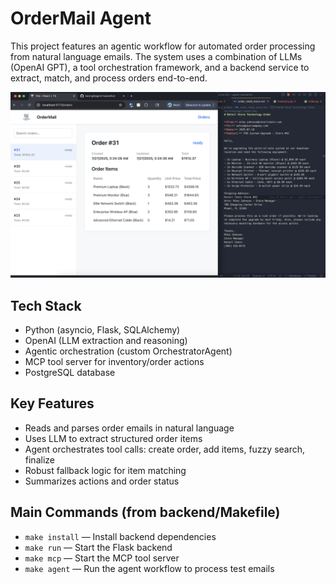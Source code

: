 # OrderMail Agent

This project features an agentic workflow for automated order processing from natural language emails. The system uses a combination of LLMs (OpenAI GPT), a tool orchestration framework, and a backend service to extract, match, and process orders end-to-end.


![Order Processing Agent Screenshot](screenshot/Xnip2025-07-26_22-27-36.png)



## Tech Stack
- Python (asyncio, Flask, SQLAlchemy)
- OpenAI (LLM extraction and reasoning)
- Agentic orchestration (custom OrchestratorAgent)
- MCP tool server for inventory/order actions
- PostgreSQL database

## Key Features
- Reads and parses order emails in natural language
- Uses LLM to extract structured order items
- Agent orchestrates tool calls: create order, add items, fuzzy search, finalize
- Robust fallback logic for item matching
- Summarizes actions and order status

## Main Commands (from backend/Makefile)
- `make install` — Install backend dependencies
- `make run` — Start the Flask backend
- `make mcp` — Start the MCP tool server
- `make agent` — Run the agent workflow to process test emails


